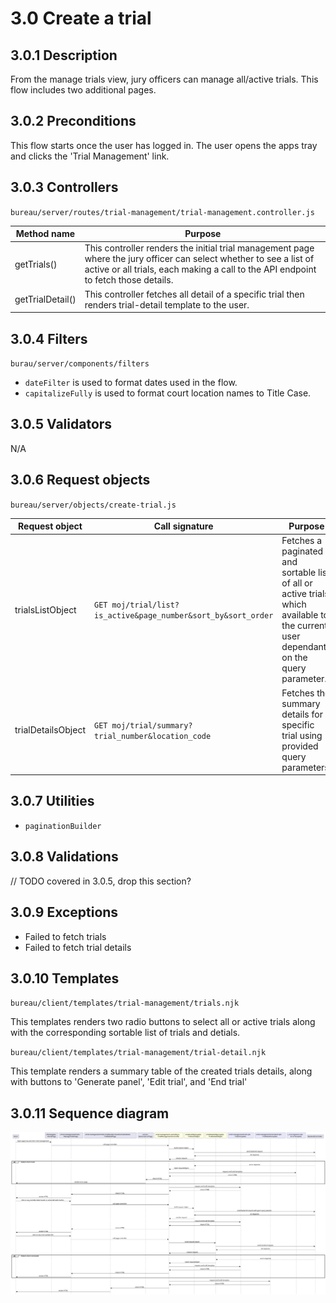 # 3.0 Create a trial
## 3.0.1 Description
From the manage trials view, jury officers can manage all/active trials. This flow includes two additional pages.

## 3.0.2 Preconditions
This flow starts once the user has logged in. The user opens the apps tray and clicks the 'Trial Management' link.

## 3.0.3 Controllers
`bureau/server/routes/trial-management/trial-management.controller.js`

| Method name | Purpose |
|-|-|
| getTrials() | This controller renders the initial trial management page where the jury officer can select whether to see a list of active or all trials, each making a call to the API endpoint to fetch those details. |
| getTrialDetail() |  This controller fetches all detail of a specific trial then renders trial-detail template to the user. |

## 3.0.4 Filters
`burau/server/components/filters`

* `dateFilter` is used to format dates used in the flow.
* `capitalizeFully` is used to format court location names to Title Case.

## 3.0.5 Validators
N/A

## 3.0.6 Request objects
`bureau/server/objects/create-trial.js`

| Request object | Call signature | Purpose | Response object |
|-|-|-|-|
| trialsListObject | `GET moj/trial/list?is_active&page_number&sort_by&sort_order` | Fetches a paginated and sortable list of all or active trials which available to the current user dependant on the query parameter. | `CourtroomsListDTO` |
| trialDetailsObject | `GET moj/trial/summary?trial_number&location_code` | Fetches the summary details for a specific trial using provided query parameters. | `PageTrialListDTO` |

## 3.0.7 Utilities
* `paginationBuilder`

## 3.0.8 Validations
// TODO covered in 3.0.5, drop this section?

## 3.0.9 Exceptions
* Failed to fetch trials
* Failed to fetch trial details

## 3.0.10 Templates
`bureau/client/templates/trial-management/trials.njk`

This templates renders two radio buttons to select all or active trials along with the corresponding sortable list of trials and detials.

`bureau/client/templates/trial-management/trial-detail.njk`

This template renders a summary table of the created trials details, along with buttons to 'Generate panel', 'Edit trial', and 'End trial'

## 3.0.11 Sequence diagram
![](../../../umls/manage-trials.svg)
